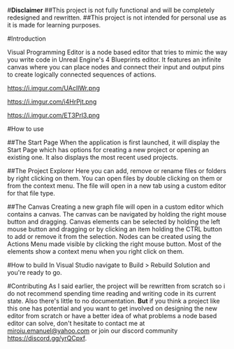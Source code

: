  #**Disclaimer** 
 ##This project is not fully functional and will be completely redesigned and rewritten.
 ##This project is not intended for personal use as it is made for learning purposes.
 
 #Introduction
 
 Visual Programming Editor is a node based editor that tries to mimic the way you write code in Unreal Engine's 4 Blueprints editor.
 It features an infinite canvas where you can place nodes and connect their input and output pins to create logically connected sequences of actions.
 
 <https://i.imgur.com/UAcIlWr.png>
 
 <https://i.imgur.com/i4HrPjt.png>
 
 <https://i.imgur.com/ET3Prl3.png>
 
 #How to use
 
 ##The Start Page
 When the application is first launched, it will display the Start Page which has options for creating a new project or opening an existing one. It also displays the most recent used projects.
 
 ##The Project Explorer
 Here you can add, remove or rename files or folders by right clicking on them.
 You can open files by double clicking on them or from the context menu. The file will open in a new tab using a custom editor for that file type.
 
 ##The Canvas
 Creating a new graph file will open in a custom editor which contains a canvas.
 The canvas can be navigated by holding the right mouse button and dragging.
 Canvas elements can be selected by holding the left mouse button and dragging or by clicking an item holding the CTRL button to add or remove it from the selection.
 Nodes can be created using the Actions Menu made visible by clicking the right mouse button. 
 Most of the elements show a context menu when you right click on them.
 
 #How to build
 In Visual Studio navigate to Build > Rebuild Solution and you're ready to go. 
 
 #Contributing
 As I said earlier, the project will be rewritten from scratch so i do not recommend spending time reading and writing code in its current state. Also there's little to no documentation.
 **But** if you think a project like this one has potential and you want to get involved on designing the new editor from scratch or have a better idea of what problems a node based editor can solve, don't hesitate to contact me at <miroiu.emanuel@yahoo.com> or join our discord community <https://discord.gg/yrQCpxf>.
 
